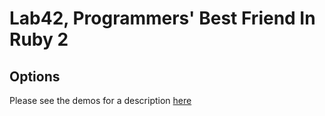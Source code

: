 # Lab42, Programmers' Best Friend In Ruby 2

## Options

Please see the demos for a description [here](https://github.com/RobertDober/lab42_options/tree/master/demo)
